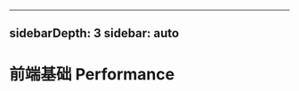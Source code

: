 <!--
 * @Author: shijie
 * @Date: 2021-05-10 10:14:44
 * @LastEditors: shijie
 * @LastEditTime: 2021-05-10 10:15:28
 * @Description: 
-->
---
sidebarDepth: 3
sidebar: auto
---
# 前端基础  Performance
